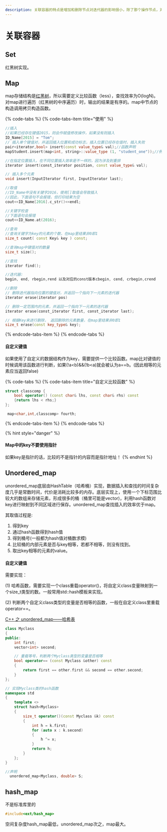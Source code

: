 ```yaml
---
description: 关联容器的特点是增加和删除节点对迭代器的影响很小，除了那个操作节点，对其他的节点都没有什么影响。
---
```


# 关联容器

## Set

红黑树实现。

## Map

map存储结构是[红黑树](../../suan-fa-she-ji/shu.md#hong-hei-shu)，所以需要定义比较函数（less），查找效率为O\(logN\)。对map进行遍历（红黑树的中序遍历）时，输出的结果是有序的。map中节点的构造调用拷贝构造函数。

{% code-tabs %}
{% code-tabs-item title="使用" %}
```cpp
//插入
//如果已经存在键值2015，则会作赋值修改操作，如果没有则插入
ID_Name[2015] = "Tom";
// 插入单个键值对，并返回插入位置和成功标志，插入位置已经存在值时，插入失败
pair<iterator,bool> insert(const value_type& val);//函数声明
mapStudent.insert(map<int, string>::value_type (1, "student_one"));//例子

//在指定位置插入，在不同位置插入效率是不一样的，因为涉及到重排
iterator insert(const_iterator position, const value_type& val);

// 插入多个元素
void insert(InputIterator first, InputIterator last);

//取值
//ID_Name中没有关键字2016，使用[]取值会导致插入
//因此，下面语句不会报错，但打印结果为空
cout<<ID_Name[2016].c_str()<<endl;

//关键字检查
//下面语句会报错
cout<<ID_Name.at(2016);

//查询
//查询关键字为key的元素的个数，在map里结果非0即1
size_t count( const Key& key ) const;

//查询map中键值对的数量
size_t size();

//查找
iterator find();

//迭代器:
begin, end, rbegin,rend 以及对应的const版本cbegin, cend, crbegin,crend

//删除
// 删除迭代器指向位置的键值对，并返回一个指向下一元素的迭代器
iterator erase(iterator pos)

// 删除一定范围内的元素，并返回一个指向下一元素的迭代器
iterator erase(const_iterator first, const_iterator last);

// 根据Key来进行删除， 返回删除的元素数量，在map里结果非0即1
size_t erase(const key_type& key);
```
{% endcode-tabs-item %}
{% endcode-tabs %}

#### 自定义键值

如果使用了自定义的数据结构作为key，需要提供一个比较函数。map比对键值的时候调用该函数进行判断，如果\(!a&lt;b\)&&\(!b&lt;a\)就会被认为a==b。\(因此相等的元素应当返回false\)

{% code-tabs %}
{% code-tabs-item title="自定义比较函数" %}
```cpp
struct classcomp { 
    bool operator() (const char& lhs, const char& rhs) const 
    {return lhs < rhs;}
};

 map<char,int,classcomp> fourth; 
```
{% endcode-tabs-item %}
{% endcode-tabs %}

{% hint style="danger" %}
#### Map中的key不要使用指针

如果key是指针的话，比较的不是指针的内容而是指针地址！
{% endhint %}

## Unordered\_map

unordered\_map底层由HashTable（哈希桶）实现，数据插入和查找的时间复杂度几乎是常数时间，代价是消耗比较多的内存。底层实现上，使用一个下标范围比较大的数组来存储元素，形成很多的桶（桶里可能是vector\)，利用hash函数对key进行映射到不同区域进行保存。unordered\_map查找插入的效率优于map。

其取值过程是:

1. 得到key
2. 通过hash函数得到hash值
3. 得到桶号\(一般都为hash值对桶数求模\)
4. 比较桶的内部元素是否与key相等，若都不相等，则没有找到。 
5. 取出key相等的元素的value。

#### 自定义键值

需要实现：

 \(1\) 哈希函数，需要实现一个class重载operator\(\)，将自定义class变量映射到一个size\_t类型的数。一般常用std::hash模板来实现。 

\(2\) 判断两个自定义class类型的变量是否相等的函数，一般在自定义class里重载operator==。

[C++ 之 unordered\_map——哈希表](https://www.acwing.com/blog/content/9/)

```cpp
class Myclass
{
public:
    int first;
    vector<int> second;

    // 重载等号，判断两个Myclass类型的变量是否相等
    bool operator== (const Myclass &other) const
    {
        return first == other.first && second == other.second;
    }
};

// 实现Myclass类的hash函数
namespace std
{
    template <>
    struct hash<Myclass>
    {
        size_t operator()(const Myclass &k) const
        {
            int h = k.first;
            for (auto x : k.second)
            {
                h ^= x;
            }
            return h;
        }
    };
}

//声明
  unordered_map<Myclass, double> S;
```

## hash\_map

不是标准库里的

```cpp
#include<ext/hash_map>
```

空间复杂度hash\_map最低，unordered\_map次之，map最大。

